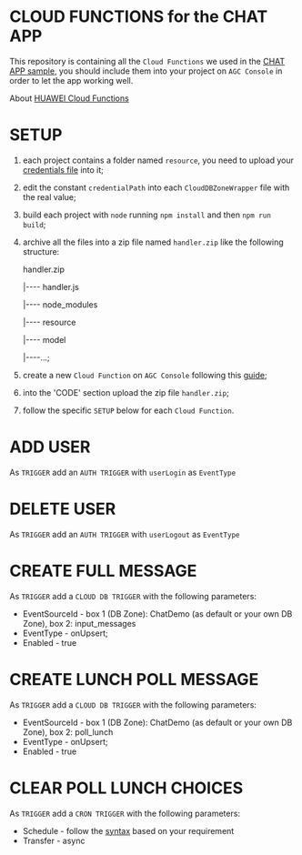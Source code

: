# CLOUD FUNCTIONS for the CHAT APP

This repository is containing all the `Cloud Functions` we used in the [CHAT APP sample](https://github.com/FStranieri/CloudySamples), you should include them into your project on `AGC Console` in order to let the app working well. 

About [HUAWEI Cloud Functions](https://developer.huawei.com/consumer/en/doc/development/AppGallery-connect-Guides/agc-cloudfunction-guidancen-0000001324585185)

# SETUP

1) each project contains a folder named `resource`, you need to upload your [credentials file](https://developer.huawei.com/consumer/en/doc/development/AppGallery-connect-Guides/agc-cloudfunction-download-credentials-0000001328608158) into it;
2) edit the constant `credentialPath` into each `CloudDBZoneWrapper` file with the real value;
3) build each project with `node` running `npm install` and then `npm run build`;
4) archive all the files into a zip file named `handler.zip` like the following structure:
    
    handler.zip
      
      |---- handler.js
      
      |---- node_modules
      
      |---- resource
      
      |---- model
      
      |----...;
5) create a new `Cloud Function` on `AGC Console` following this [guide](https://developer.huawei.com/consumer/en/doc/development/AppGallery-connect-Guides/agc-cloudfunction-create-0000001058511532);
6) into the 'CODE' section upload the zip file `handler.zip`;
7) follow the specific `SETUP` below for each `Cloud Function`.

# ADD USER

As `TRIGGER` add an `AUTH TRIGGER` with `userLogin` as `EventType`

# DELETE USER

As `TRIGGER` add an `AUTH TRIGGER` with `userLogout` as `EventType`

# CREATE FULL MESSAGE

As `TRIGGER` add a `CLOUD DB TRIGGER` with the following parameters:
- EventSourceId - box 1 (DB Zone): ChatDemo (as default or your own DB Zone), box 2: input_messages
- EventType - onUpsert;
- Enabled - true

# CREATE LUNCH POLL MESSAGE

As `TRIGGER` add a `CLOUD DB TRIGGER` with the following parameters:
- EventSourceId - box 1 (DB Zone): ChatDemo (as default or your own DB Zone), box 2: poll_lunch
- EventType - onUpsert;
- Enabled - true

# CLEAR POLL LUNCH CHOICES

As `TRIGGER` add a `CRON TRIGGER` with the following parameters:
- Schedule - follow the [syntax](https://developer.huawei.com/consumer/en/doc/development/AppGallery-connect-Guides/agc-cloudfunction-crontrigger-0000001301347480) based on your requirement
- Transfer - async
